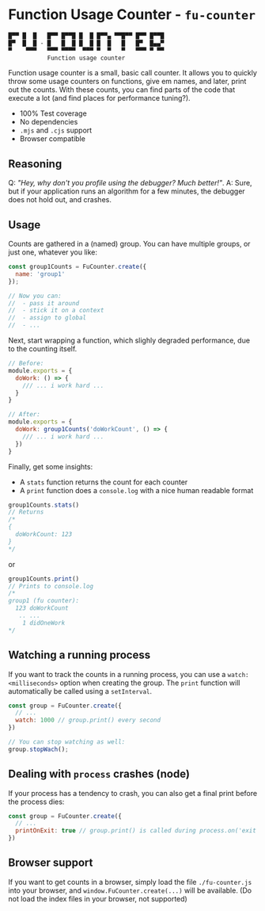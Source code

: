 # Function Usage Counter - `fu-counter`

```txt
█▀▀ █  █   █▀▀ █▀▀█ █  █ █▀▀▄ ▀▀█▀▀ █▀▀ █▀▀█
█▀  █  █ - █   █  █ █  █ █  █   █   █▀  █▄▄▀
▀    ▀▀▀   ▀▀▀ ▀▀▀▀  ▀▀▀ ▀  ▀   ▀   ▀▀▀ ▀ ▀▀
           Function usage counter
```

Function usage counter is a small, basic call counter.
It allows you to quickly throw some usage counters on functions,
give em names, and later, print out the counts.
With these counts, you can find parts of the code that execute
a lot (and find places for performance tuning?).

- 100% Test coverage
- No dependencies
- `.mjs` and `.cjs` support
- Browser compatible

## Reasoning

Q: *"Hey, why don't you profile using the debugger? Much better!"*.
A: Sure, but if your application runs an algorithm for a few minutes,
   the debugger does not hold out, and crashes.

## Usage

Counts are gathered in a (named) group. You can have multiple groups,
or just one, whatever you like:

```js
const group1Counts = FuCounter.create({
  name: 'group1'
});

// Now you can:
//  - pass it around
//  - stick it on a context
//  - assign to global
//  - ...
```

Next, start wrapping a function, which slighly degraded performance,
due to the counting itself.

```js
// Before:
module.exports = {
  doWork: () => {
    /// ... i work hard ...
  }
}

// After:
module.exports = {
  doWork: group1Counts('doWorkCount', () => {
    /// ... i work hard ...
  })
}
```

Finally, get some insights:

- A `stats` function returns the count for each counter
- A `print` function does a `console.log` with a nice human
  readable format

```js
group1Counts.stats()
// Returns
/*
{
  doWorkCount: 123
}
*/
```

or

```js
group1Counts.print()
// Prints to console.log
/*
group1 (fu counter):
  123 doWorkCount
   .. ...
    1 didOneWork
*/
```

## Watching a running process

If you want to track the counts in a running process,
you can use a `watch: <milliseconds>` option when creating the group.
The `print` function will automatically be called using a `setInterval`.

```js
const group = FuCounter.create({
  // ...
  watch: 1000 // group.print() every second
})

// You can stop watching as well:
group.stopWach();
```

## Dealing with `process` crashes (node)

If your process has a tendency to crash,
you can also get a final print before the process dies:

```js
const group = FuCounter.create({
  // ...
  printOnExit: true // group.print() is called during process.on('exit', )
})
```

## Browser support

If you want to get counts in a browser, simply load the file `./fu-counter.js`
into your browser, and `window.FuCounter.create(...)` will be available.
(Do not load the index files in your browser, not supported)
